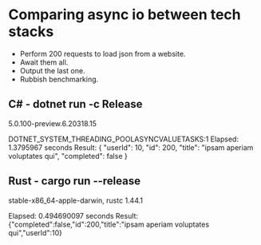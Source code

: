 # Comparing async io between tech stacks

* Perform 200 requests to load json from a website.
* Await them all.
* Output the last one.
* Rubbish benchmarking.

## C# - dotnet run -c Release

5.0.100-preview.6.20318.15

DOTNET_SYSTEM_THREADING_POOLASYNCVALUETASKS:1
Elapsed: 1.3795967 seconds
Result: {
  "userId": 10,
  "id": 200,
  "title": "ipsam aperiam voluptates qui",
  "completed": false
}

## Rust - cargo run --release

stable-x86_64-apple-darwin, rustc 1.44.1

Elapsed: 0.494690097 seconds
Result: {"completed":false,"id":200,"title":"ipsam aperiam voluptates qui","userId":10}
